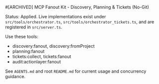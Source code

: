 #[ARCHIVED] MCP Fanout Kit - Discovery, Planning & Tickets (No-Git)

Status: Applied. Live implementations exist under `src/tools/orchestrator.ts`, `src/tools/orchestrator_tickets.ts`, and are registered in `src/server.ts`.

Use these tools:
- discovery:fanout, discovery:fromProject
- planning:fanout
- tickets:collect, tickets:fanout
- audit:actionlayer:fanout

See `AGENTS.md` and root `README.md` for current usage and concurrency guidance.

